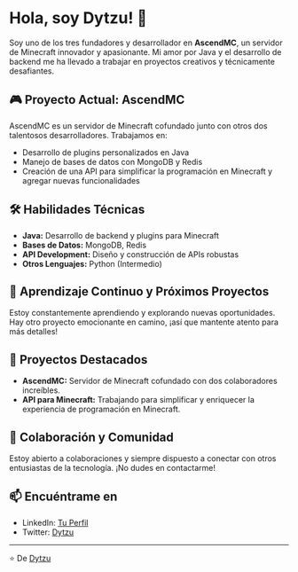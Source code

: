 # Hola, soy Dytzu! 👋

Soy uno de los tres fundadores y desarrollador en **AscendMC**, un servidor de Minecraft innovador y apasionante. Mi amor por Java y el desarrollo de backend me ha llevado a trabajar en proyectos creativos y técnicamente desafiantes.

## 🎮 Proyecto Actual: AscendMC

AscendMC es un servidor de Minecraft cofundado junto con otros dos talentosos desarrolladores. Trabajamos en:

- Desarrollo de plugins personalizados en Java
- Manejo de bases de datos con MongoDB y Redis
- Creación de una API para simplificar la programación en Minecraft y agregar nuevas funcionalidades

## 🛠️ Habilidades Técnicas

- **Java:** Desarrollo de backend y plugins para Minecraft
- **Bases de Datos:** MongoDB, Redis
- **API Development:** Diseño y construcción de APIs robustas
- **Otros Lenguajes:** Python (Intermedio)

## 🌱 Aprendizaje Continuo y Próximos Proyectos

Estoy constantemente aprendiendo y explorando nuevas oportunidades. Hay otro proyecto emocionante en camino, ¡así que mantente atento para más detalles!

## 🔗 Proyectos Destacados

- **AscendMC:** Servidor de Minecraft cofundado con dos colaboradores increíbles.
- **API para Minecraft:** Trabajando para simplificar y enriquecer la experiencia de programación en Minecraft.

## 🤝 Colaboración y Comunidad

Estoy abierto a colaboraciones y siempre dispuesto a conectar con otros entusiastas de la tecnología. ¡No dudes en contactarme!

## 📫 Encuéntrame en

- LinkedIn: [Tu Perfil](URL)
- Twitter: [Dytzu](https//:twitter.com/cristobal_amf)

---

⭐️ De [Dytzu](https://github.com/Dytzu)
